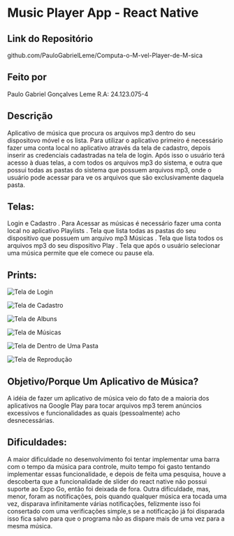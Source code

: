 # Music Player App - React Native

## Link do Repositório

github.com/PauloGabrielLeme/Computa-o-M-vel-Player-de-M-sica

## Feito por

Paulo Gabriel Gonçalves Leme
R.A: 24.123.075-4

## Descrição

Aplicativo de música que procura os arquivos mp3 dentro do seu dispositovo móvel e os lista.
Para utilizar o aplicativo primeiro é necessário fazer uma conta local no aplicativo através da tela
de cadastro, depois inserir as credenciais cadastradas na tela de login. Após isso o usuário terá
acesso à duas telas, a com todos os arquivos mp3 do sistema, e outra que possui todas as pastas do
sistema que possuem arquivos mp3, onde o usuário pode acessar para ve os arquivos que são exclusivamente
daquela pasta.

## Telas:

Login e Cadastro . Para Acessar as músicas é necessário fazer uma conta local no aplicativo 
Playlists . Tela que lista todas as pastas do seu dispositivo que possuem um arquivo mp3
Músicas . Tela que lista todos os arquivos mp3 do seu dispositivo
Play . Tela que após o usuário selecionar uma música permite que ele comece ou pause ela.

## Prints:

![Tela de Login](Login.jpg)

![Tela de Cadastro](Cadastro.jpg)

![Tela de Albuns](Albuns_Playlist.jpg)

![Tela de Músicas](Músicas.jpg)

![Tela de Dentro de Uma Pasta](Pasta.jpg)

![Tela de Reprodução](Reprodução.jpg)

## Objetivo/Porque Um Aplicativo de Música?

A idéia de fazer um aplicativo de música veio do fato de a maioria dos aplicativos na Google
Play para tocar arquivos mp3 terem anúncios excessivos e funcionalidades as quais (pessoalmente) 
acho desnecessárias.

## Dificuldades:

A maior dificuldade no desenvolvimento foi tentar implementar uma barra com o tempo da música para controle,
muito tempo foi gasto tentando implementar essas funcionalidade, e depois de feita uma pesquisa, houve a descoberta
que a funcionalidade de slider do react native não possui suporte ao Expo Go, então foi deixada de fora. Outra dificuldade,
mas, menor, foram as notificações, pois quando qualquer música era tocada uma vez, disparava infinitamente várias notificações, 
felizmente isso foi consertado com uma verificações simple,s se a notificação já foi disparada isso fica salvo para que o programa
não as dispare mais de uma vez para a mesma música.
